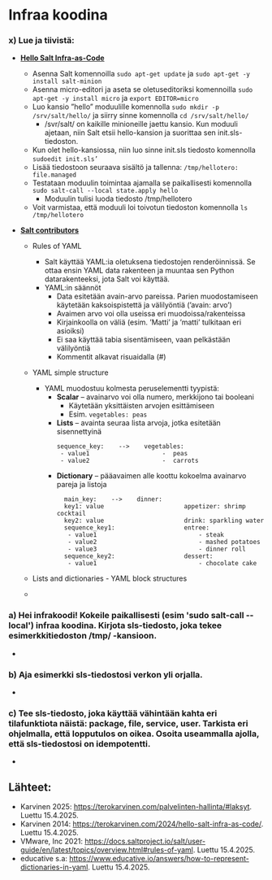 # Infraa koodina

### x) Lue ja tiivistä:
- **[Hello Salt Infra-as-Code](https://terokarvinen.com/2024/hello-salt-infra-as-code/)**
  - Asenna Salt komennoilla `sudo apt-get update` ja `sudo apt-get -y install salt-minion`
  - Asenna micro-editori ja aseta se oletuseditoriksi komennoilla `sudo apt-get -y install micro` ja `export EDITOR=micro`
  - Luo kansio ”hello” moduulille komennolla `sudo mkdir -p /srv/salt/hello/` ja siirry sinne komennolla `cd /srv/salt/hello/`
    - /svr/salt/ on kaikille minioneille jaettu kansio. Kun moduuli ajetaan, niin Salt etsii hello-kansion ja suorittaa sen init.sls-tiedoston.
  - Kun olet hello-kansiossa, niin luo sinne init.sls tiedosto komennolla `sudoedit init.sls’`
  - Lisää tiedostoon seuraava sisältö ja tallenna:
         `/tmp/hellotero:
            file.managed`
  - Testataan moduulin toimintaa ajamalla se paikallisesti komennolla `sudo salt-call --local state.apply hello`
    - Moduulin tulisi luoda tiedosto /tmp/hellotero
  - Voit varmistaa, että moduuli loi toivotun tiedoston komennolla `ls /tmp/hellotero`

- **[Salt contributors](https://docs.saltproject.io/salt/user-guide/en/latest/topics/overview.html#rules-of-yaml)**
  - Rules of YAML
    - Salt käyttää YAML:ia oletuksena tiedostojen renderöinnissä. Se ottaa ensin YAML data rakenteen ja muuntaa sen Python datarakenteeksi, jota Salt voi käyttää.
    - YAML:in säännöt
      - Data esitetään avain-arvo pareissa. Parien muodostamiseen käytetään kaksoispistettä ja välilyöntiä (’avain: arvo’)
      - Avaimen arvo voi olla useissa eri muodoissa/rakenteissa
      - Kirjainkoolla on väliä (esim. ’Matti’ ja ’matti’ tulkitaan eri asioiksi)
      - Ei saa käyttää tabia sisentämiseen, vaan pelkästään välilyöntiä
      - Kommentit alkavat risuaidalla (#)

  - YAML simple structure
    - YAML muodostuu kolmesta peruselementti tyypistä:
      - **Scalar** – avainarvo voi olla numero, merkkijono tai booleani
        - Käytetään yksittäisten arvojen esittämiseen
        - Esim. `vegetables: peas`
      - **Lists** – avainta seuraa lista arvoja, jotka esitetään sisennettyinä
          ```
          sequence_key:    --> 	  vegetables:
           - value1                    -  peas
           - value2                    -  carrots
          ```
      - **Dictionary** – pääavaimen alle koottu kokoelma avainarvo pareja ja listoja
        ```
          main_key:    --> 	  dinner:
          key1: value                      appetizer: shrimp cocktail
          key2: value                      drink: sparkling water
          sequence_key1:                   entree:
           - value1                            - steak
           - value2                            - mashed potatoes
           - value3                            - dinner roll
          sequence_key2:                   dessert:
           - value1                            - chocolate cake                     
        ```
        
  - Lists and dictionaries - YAML block structures
  - 
  
### a) Hei infrakoodi! Kokeile paikallisesti (esim 'sudo salt-call --local') infraa koodina. Kirjota sls-tiedosto, joka tekee esimerkkitiedoston /tmp/ -kansioon.
- 

### b) Aja esimerkki sls-tiedostosi verkon yli orjalla.
- 

### c) Tee sls-tiedosto, joka käyttää vähintään kahta eri tilafunktiota näistä: package, file, service, user. Tarkista eri ohjelmalla, että lopputulos on oikea. Osoita useammalla ajolla, että sls-tiedostosi on idempotentti.
- 

## Lähteet:
- Karvinen 2025: https://terokarvinen.com/palvelinten-hallinta/#laksyt. Luettu 15.4.2025.
- Karvinen 2014: https://terokarvinen.com/2024/hello-salt-infra-as-code/. Luettu 15.4.2025.
- VMware, Inc 2021: https://docs.saltproject.io/salt/user-guide/en/latest/topics/overview.html#rules-of-yaml. Luettu 15.4.2025.
- educative s.a: https://www.educative.io/answers/how-to-represent-dictionaries-in-yaml. Luettu 15.4.2025.



